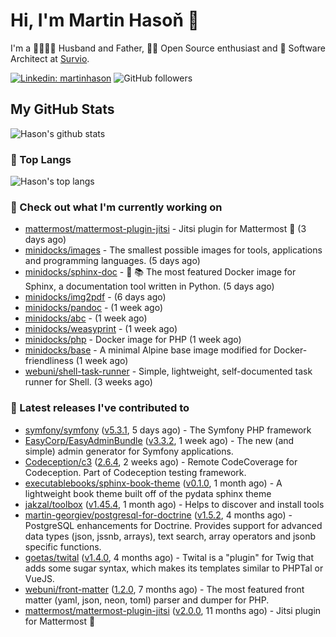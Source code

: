 # Hi, I'm Martin Hasoň 👋

I'm a 👨‍👩‍👧‍👦 Husband and Father, 🧑‍💻 Open Source enthusiast and 📐 Software Architect at [Survio](https://www.survio.com).

[![Linkedin: martinhason](https://img.shields.io/badge/-Martin%20Hasoň-blue?style=flat-square&logo=Linkedin&logoColor=white&link=https://www.linkedin.com/in/martinhason/)](https://www.linkedin.com/in/martinhason/)
![GitHub followers](https://img.shields.io/github/followers/hason?label=Follow&style=social)


## My GitHub Stats
![Hason's github stats](https://github-readme-stats.vercel.app/api?username=hason&show_icons=true&include_all_commits=true&theme=dracula&hide_border=true&hide_title=true)

### 💾 Top Langs
![Hason's top langs](https://github-readme-stats.vercel.app/api/top-langs/?username=hason&layout=compact&theme=dracula&hide_border=true&hide_title=true)

### 👷 Check out what I'm currently working on

- [mattermost/mattermost-plugin-jitsi](https://github.com/mattermost/mattermost-plugin-jitsi) - Jitsi plugin for Mattermost :electric_plug: (3 days ago)
- [minidocks/images](https://github.com/minidocks/images) - The smallest possible images for tools, applications and programming languages. (5 days ago)
- [minidocks/sphinx-doc](https://github.com/minidocks/sphinx-doc) - 🐋 📚 The most featured Docker image for Sphinx, a documentation tool written in Python.  (5 days ago)
- [minidocks/img2pdf](https://github.com/minidocks/img2pdf) -  (6 days ago)
- [minidocks/pandoc](https://github.com/minidocks/pandoc) -  (1 week ago)
- [minidocks/abc](https://github.com/minidocks/abc) -  (1 week ago)
- [minidocks/weasyprint](https://github.com/minidocks/weasyprint) -  (1 week ago)
- [minidocks/php](https://github.com/minidocks/php) - Docker image for PHP (1 week ago)
- [minidocks/base](https://github.com/minidocks/base) - A minimal Alpine base image modified for Docker-friendliness (1 week ago)
- [webuni/shell-task-runner](https://github.com/webuni/shell-task-runner) - Simple, lightweight, self-documented task runner for Shell. (3 weeks ago)

### 🔭 Latest releases I've contributed to

- [symfony/symfony](https://github.com/symfony/symfony) ([v5.3.1](https://github.com/symfony/symfony/releases/tag/v5.3.1), 5 days ago) - The Symfony PHP framework
- [EasyCorp/EasyAdminBundle](https://github.com/EasyCorp/EasyAdminBundle) ([v3.3.2](https://github.com/EasyCorp/EasyAdminBundle/releases/tag/v3.3.2), 1 week ago) - The new (and simple) admin generator for Symfony applications.
- [Codeception/c3](https://github.com/Codeception/c3) ([2.6.4](https://github.com/Codeception/c3/releases/tag/2.6.4), 2 weeks ago) - Remote CodeCoverage for Codeception. Part of Codeception testing framework.
- [executablebooks/sphinx-book-theme](https://github.com/executablebooks/sphinx-book-theme) ([v0.1.0](https://github.com/executablebooks/sphinx-book-theme/releases/tag/v0.1.0), 1 month ago) - A lightweight book theme built off of the pydata sphinx theme
- [jakzal/toolbox](https://github.com/jakzal/toolbox) ([v1.45.4](https://github.com/jakzal/toolbox/releases/tag/v1.45.4), 1 month ago) - Helps to discover and install tools
- [martin-georgiev/postgresql-for-doctrine](https://github.com/martin-georgiev/postgresql-for-doctrine) ([v1.5.2](https://github.com/martin-georgiev/postgresql-for-doctrine/releases/tag/v1.5.2), 4 months ago) - PostgreSQL enhancements for Doctrine. Provides support for advanced data types (json, jssnb, arrays), text search, array operators and jsonb specific functions.
- [goetas/twital](https://github.com/goetas/twital) ([v1.4.0](https://github.com/goetas/twital/releases/tag/v1.4.0), 4 months ago) - Twital is a &#34;plugin&#34; for Twig that adds some sugar syntax, which makes its templates similar to PHPTal or VueJS.
- [webuni/front-matter](https://github.com/webuni/front-matter) ([1.2.0](https://github.com/webuni/front-matter/releases/tag/1.2.0), 7 months ago) - The most featured front matter (yaml, json, neon, toml) parser and dumper for PHP.
- [mattermost/mattermost-plugin-jitsi](https://github.com/mattermost/mattermost-plugin-jitsi) ([v2.0.0](https://github.com/mattermost/mattermost-plugin-jitsi/releases/tag/v2.0.0), 11 months ago) - Jitsi plugin for Mattermost :electric_plug:

